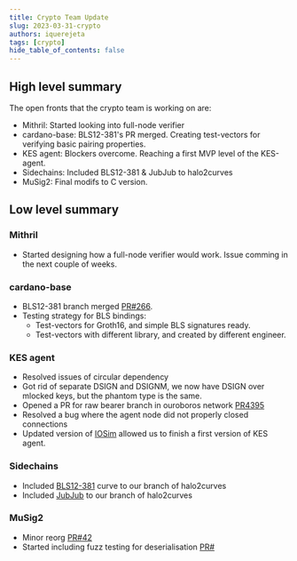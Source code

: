 ```yaml
---
title: Crypto Team Update
slug: 2023-03-31-crypto
authors: iquerejeta
tags: [crypto]
hide_table_of_contents: false
---
```


## High level summary
The open fronts that the crypto team is working on are:
* Mithril: Started looking into full-node verifier
* cardano-base: BLS12-381's PR merged. Creating test-vectors for verifying basic pairing properties.
* KES agent: Blockers overcome. Reaching a first MVP level of the KES-agent.  
* Sidechains: Included BLS12-381 & JubJub to halo2curves
* MuSig2: Final modifs to C version.
## Low level summary
### Mithril
* Started designing how a full-node verifier would work. Issue comming in the next couple of weeks. 
### cardano-base
* BLS12-381 branch merged [PR#266](https://github.com/input-output-hk/cardano-base/pull/266). 
* Testing strategy for BLS bindings:
    * Test-vectors for Groth16, and simple BLS signatures ready.
    * Test-vectors with different library, and created by different engineer. 
### KES agent
* Resolved issues of circular dependency
* Got rid of separate DSIGN and DSIGNM, we now have DSIGN over mlocked keys, but the phantom type is the same.  
* Opened a PR for raw bearer branch in ouroboros network [PR4395](https://github.com/input-output-hk/ouroboros-network/pull/4395)
* Resolved a bug where the agent node did not properly closed connections
* Updated version of [IOSim](https://github.com/input-output-hk/io-sim/pull/70) allowed us to finish a first version of KES agent.
### Sidechains
* Included [BLS12-381](https://github.com/iquerejeta/halo2curves/commit/1ccf987b772dcfaa3c1e3439a4a28f23fcf07c7a) curve to our branch of halo2curves
* Included [JubJub](https://github.com/iquerejeta/halo2curves/commit/3f20edb2ed112733a0a0986b0a0386c1b9bc439f) to our branch of halo2curves 
### MuSig2
* Minor reorg [PR#42](https://github.com/input-output-hk/musig2/pull/42)
* Started including fuzz testing for deserialisation [PR#](https://github.com/input-output-hk/musig2/pull/43)

